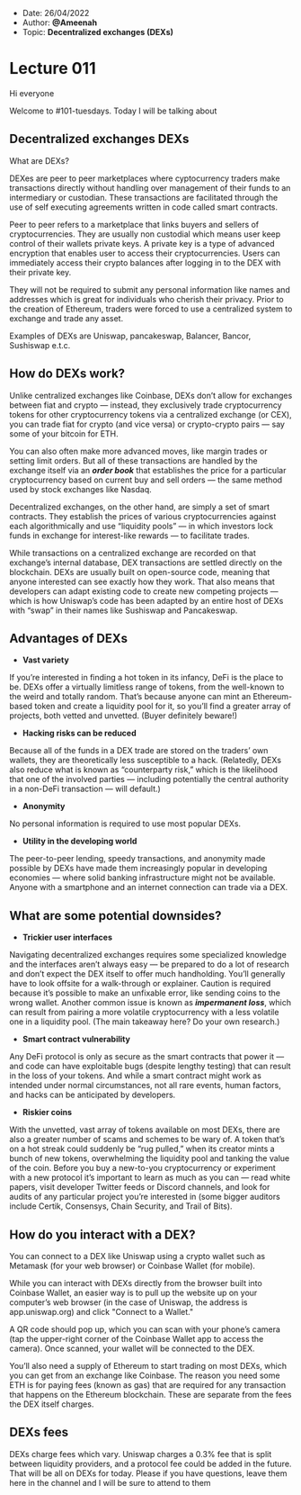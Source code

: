 - Date: 26/04/2022
- Author: **@Ameenah**
- Topic: **Decentralized exchanges (DEXs)**

# Lecture 011

Hi everyone

Welcome to #101-tuesdays. Today I will be talking about 

## Decentralized exchanges DEXs

What are DEXs? 

DEXes are peer to peer marketplaces where cyptocurrency traders make transactions directly without handling over management of their funds to an intermediary or custodian. 
These transactions are facilitated through the use of self executing agreements written in code called smart contracts.

Peer to peer refers to a marketplace that links buyers and sellers of cryptocurrencies. 
They are usually non custodial which means user keep control of their wallets private keys. 
A private key is a type of advanced encryption that enables user to access their cryptocurrencies. 
Users can immediately access their crypto balances after logging in to the DEX with their private key. 

They will not be required to submit any personal information like names and addresses which is great for individuals who cherish their privacy.
Prior to the creation of Ethereum, traders were forced to use a centralized system to exchange and trade any asset.

Examples of DEXs are Uniswap, pancakeswap, Balancer, Bancor, Sushiswap e.t.c.

## How do DEXs work?

Unlike centralized exchanges like Coinbase, DEXs don’t allow for exchanges between fiat and crypto — instead, 
they exclusively trade cryptocurrency tokens for other cryptocurrency tokens via a centralized exchange (or CEX), you can trade fiat for crypto (and vice versa) 
or crypto-crypto pairs — say some of your bitcoin for ETH. 

You can also often make more advanced moves, like margin trades or setting limit orders. But all of these transactions are handled by the exchange itself 
via an **_order book_** that establishes the price for a particular cryptocurrency based on 
current buy and sell orders — the same method used by stock exchanges like Nasdaq. 

Decentralized exchanges, on the other hand, are simply a set of smart contracts. They establish the prices of various cryptocurrencies against each algorithmically
and use “liquidity pools” — in which investors lock funds in exchange for interest-like rewards — to facilitate trades. 

While transactions on a centralized exchange are recorded on that exchange’s internal database, DEX transactions are settled directly on the blockchain.
DEXs are usually built on open-source code, meaning that anyone interested can see exactly how they work. 
That also means that developers can adapt existing code to create new competing projects — which is how Uniswap’s code has been adapted by an entire host of DEXs 
with “swap” in their names like Sushiswap and Pancakeswap.

## Advantages of DEXs

  * **Vast variety**

If you’re interested in finding a hot token in its infancy, DeFi is the place to be. DEXs offer a virtually limitless range of tokens, 
from the well-known to the weird and totally random. That’s because anyone can mint an Ethereum-based token and create a liquidity pool for it, 
so you’ll find a greater array of projects, both vetted and unvetted. (Buyer definitely beware!)

* **Hacking risks can be reduced**

Because all of the funds in a DEX trade are stored on the traders’ own wallets, they are theoretically less susceptible to a hack. 
(Relatedly, DEXs also reduce what is known as “counterparty risk,” which is the likelihood that one of the involved parties — including potentially 
the central authority in a non-DeFi transaction — will default.) 

* **Anonymity**

No personal information is required to use most popular DEXs.

 * **Utility in the developing world**

The peer-to-peer lending, speedy transactions, and anonymity made possible by DEXs have made them increasingly popular in developing economies — where solid banking
infrastructure might not be available. Anyone with a smartphone and an internet connection can trade via a DEX.

## What are some potential downsides?

* **Trickier user interfaces**

Navigating decentralized exchanges requires some specialized knowledge and the interfaces aren’t always easy — be prepared to do 
a lot of research and don’t expect the DEX itself to offer much handholding. You’ll generally have to look offsite for a walk-through or explainer. 
Caution is required because it’s possible to make an unfixable error, like sending coins to the wrong wallet. Another common issue is known as **_impermanent loss_**,
which can result from pairing a more volatile cryptocurrency with a less volatile one in a liquidity pool. (The main takeaway here? Do your own research.)

* **Smart contract vulnerability**

Any DeFi protocol is only as secure as the smart contracts that power it — and code can have exploitable bugs (despite lengthy testing) that can result in
the loss of your tokens. And while a smart contract might work as intended under normal circumstances, not all rare events, human factors, and hacks can be anticipated by developers. 


* **Riskier coins**

 With the unvetted, vast array of tokens available on most DEXs, there are also a greater number of scams and schemes to be wary of. 
 A token that’s on a hot streak could suddenly be “rug pulled,” when its creator mints a bunch of new tokens, overwhelming the liquidity pool and tanking 
 the value of the coin. Before you buy a new-to-you cryptocurrency or experiment with a new protocol it’s important to learn as much as you can — read white papers, 
 visit developer Twitter feeds or Discord channels, and look for audits of any particular project you’re interested in 
 (some bigger auditors include Certik, Consensys, Chain Security, and Trail of Bits).
 
 ## How do you interact with a DEX?

You can connect to a DEX like Uniswap using a crypto wallet such as Metamask (for your web browser) or Coinbase Wallet (for mobile). 

While you can interact with DEXs directly from the browser built into Coinbase Wallet, an easier way is to pull up the website up on your computer’s web browser 
(in the case of Uniswap, the address is app.uniswap.org) and click "Connect to a Wallet."

A QR code should pop up, which you can scan with your phone’s camera (tap the upper-right corner of the Coinbase Wallet app to access the camera).
Once scanned, your wallet will be connected to the DEX.

You’ll also need a supply of Ethereum to start trading on most DEXs, which you can get from an exchange like Coinbase. 
The reason you need some ETH is for paying fees (known as gas) that are required for any transaction that happens on the Ethereum blockchain. 
These are separate from the fees the DEX itself charges.

## DEXs fees

DEXs charge fees which vary. Uniswap charges a 0.3% fee that is split between liquidity providers, and a protocol fee could be added in the future.
That will be all on DEXs for today. Please if you have questions, leave them here in the channel and I will be sure to attend to them
